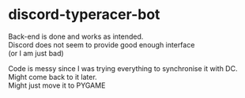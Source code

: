 # discord-typeracer-bot

Back-end is done and works as intended.                    
Discord does not seem to provide good enough interface                 
(or I am just bad)     
                                
Code is messy since I was trying everything to synchronise it with DC.            
Might come back to it later.                                      
Might just move it to PYGAME                                          
